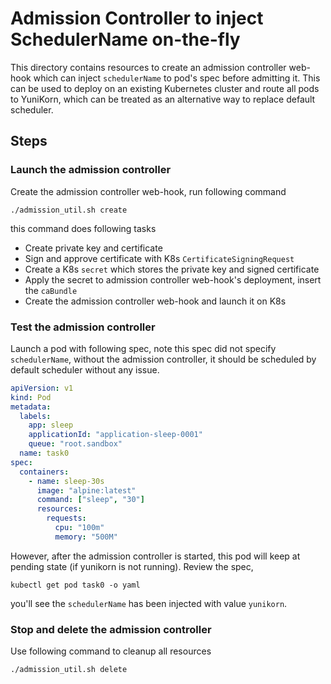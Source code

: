 # Admission Controller to inject SchedulerName on-the-fly

This directory contains resources to create an admission controller web-hook which can inject
`schedulerName` to pod's spec before admitting it. This can be used to deploy on an existing
Kubernetes cluster and route all pods to YuniKorn, which can be treated as an alternative way
to replace default scheduler.

## Steps

### Launch the admission controller

Create the admission controller web-hook, run following command

```shell script
./admission_util.sh create
```
this command does following tasks

- Create private key and certificate
- Sign and approve certificate with K8s `CertificateSigningRequest`
- Create a K8s `secret` which stores the private key and signed certificate
- Apply the secret to admission controller web-hook's deployment, insert the `caBundle`
- Create the admission controller web-hook and launch it on K8s

### Test the admission controller

Launch a pod with following spec, note this spec did not specify `schedulerName`,
without the admission controller, it should be scheduled by default scheduler without any issue.

```yaml
apiVersion: v1
kind: Pod
metadata:
  labels:
    app: sleep
    applicationId: "application-sleep-0001"
    queue: "root.sandbox"
  name: task0
spec:
  containers:
    - name: sleep-30s
      image: "alpine:latest"
      command: ["sleep", "30"]
      resources:
        requests:
          cpu: "100m"
          memory: "500M"
```

However, after the admission controller is started, this pod will keep at pending state (if yunikorn is not running).
Review the spec,

```shell script
kubectl get pod task0 -o yaml 
```

you'll see the `schedulerName` has been injected with value `yunikorn`.

### Stop and delete the admission controller

Use following command to cleanup all resources

```shell script
./admission_util.sh delete
```